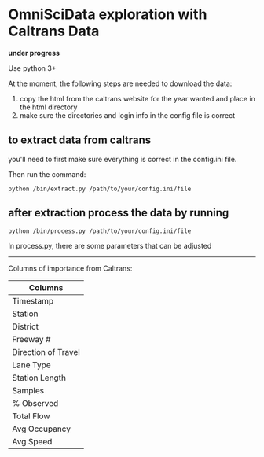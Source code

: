 OmniSciData exploration with Caltrans Data
==============================================

**under progress**

Use python 3+

At the moment, the following steps are needed to download the data:
1. copy the html from the caltrans website for the year wanted and place in the html directory
2. make sure the directories and login info in the config file is correct

## to extract data from caltrans
you'll need to first make sure everything is correct in the config.ini file.

Then run the command:
```
python /bin/extract.py /path/to/your/config.ini/file
```

## after extraction process the data by running
```
python /bin/process.py /path/to/your/config.ini/file
```
In process.py, there are some parameters that can be adjusted

___

Columns of importance from Caltrans:

| Columns |
| ------------- |
 Timestamp |
Station |
District |
Freeway # |
Direction of Travel | 
Lane Type |
Station Length |
Samples |
% Observed |
Total Flow |
Avg Occupancy |
Avg Speed |
